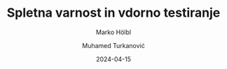 ---
date: "2024-04-15" 
version: "0.1.0"
lastUpdate: "2024-04-15 10:05:00"
layout: "course"
id: "SVVT"
permalink: "SVVT"
author:
- "Marko Hölbl"
- "Muhamed Turkanović"
contact: "muhamed.turkanovic@um.si"
notifyEmail: "cvetankapasinecka@gmail.com"
title: "Spletna varnost in vdorno testiranje"
image: "https://unsplash.com/photos/closeup-photo-of-eyeglasses-w7ZyuGYNpRQ"
type: "Potrjeno krajše izobraževanje za podelitev mikrodokazila UM"
field:
- "KLASIUS-P-16 (0610)"
keywords:
- "spletna varnost"
- "vdorno testiranje"
- "penetracijsko testiranje"
- "OWASP"
- "hekanje"
- "pen test"
intended:
- "zaposleni"
- "študenti"
difficulty: "Začetni nivo"
requisite: ""
description: |
    Cilj izobraževanja je udeležencem predstaviti elemente spletne varnosti - to so različni načini zagotavljanja varnosti in napadov, ki nas spremljajo v spletnih okoljih. Ti vključujejo varnostne protokole, pogoste napade in ranljivosti (OWASP) ter preventivne metode. Drugi del se osredotoča na etično hekanje in vdorno/penetracijsko testiranja. Vdorno testiranje je simuliran napad na sistem, za namen iskanja kibernetskih ranljivosti prisotnih v sistemu. Cilj je podrobno predstaviti svet etičnega hekanja, metodologije in tehnike penetracijskega testiranja ter njihovo uporabnost za organizacije.
state: "1. pilotna izvedba"
execution: "Sinhrona"
ects: "2"
implementation: |
    Predavanja: 16 ur
    Vaje: 4 ur
    Samostojno delo: 40 ur
cType: "0"
---